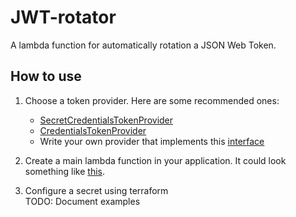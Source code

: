 # JWT-rotator

A lambda function for automatically rotation a JSON Web Token.

## How to use

1. Choose a token provider. Here are some recommended ones:

    * [SecretCredentialsTokenProvider](https://github.com/SKF/go-rest-utility/blob/master/client/auth/secrets_manager.go#L13)
    * [CredentialsTokenProvider](https://github.com/SKF/go-rest-utility/blob/master/client/auth/credentials.go#L24)
    * Write your own provider that implements
      this [interface](https://github.com/SKF/go-rest-utility/blob/master/client/auth/tokens.go#L10)


2. Create a main lambda function in your application. 
   It could look something like [this](examples/lambda/main.go). 
   

3. Configure a secret using terraform  
   TODO: Document examples